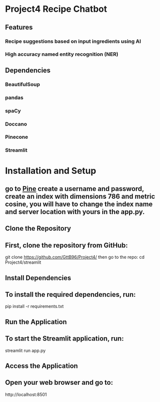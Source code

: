 # Project4 Recipe Chatbot
## Features
### Recipe suggestions based on input ingredients using AI
### High accuracy named entity recognition (NER)

## Dependencies
### BeautifulSoup
### pandas
### spaCy
### Doccano
### Pinecone
### Streamlit

# Installation and Setup

## go to [Pine](https://app.pinecone.io/) create a username and password, create an index with dimensions 786 and metric cosine, you will have to change the index name and server location with yours in the app.py.

## Clone the Repository
## First, clone the repository from GitHub:

git clone https://github.com/GttB96/Project4/
then go to the repo: cd Project4/streamlit

## Install Dependencies
## To install the required dependencies, run:

pip install -r requirements.txt

## Run the Application
## To start the Streamlit application, run:

streamlit run app.py

## Access the Application
## Open your web browser and go to:

http://localhost:8501

